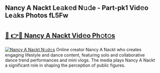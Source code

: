 ## Nancy A Nackt Le𝚊k𝚎d N𝚞𝚍e - Part-pk1 Vid𝚎o Le𝚊ks Photos fL5Fw

# <h2><a href="http://fb1vrp.evod.top/?m=Nancy+A+Nackt">🔗 👉🔴 Nancy A Nackt Vid𝚎o Ph𝚘t𝚘s</a></h2>

[![Nancy A Nackt N𝚞d𝚎s](https://i.imgur.com/8V9OHl7.gif)](http://fb1vrp.evod.top/?m=Nancy+A+Nackt)
Online creator Nancy A Nackt who creates engaging lifestyle and dance content, featuring solo and collaborative dance trend performances and mini vlogs. The media plays Nancy A Nackt a significant role in shaping the perception of public figures. 
